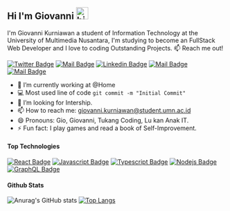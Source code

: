 ## Hi I'm Giovanni <img src="https://user-images.githubusercontent.com/1303154/88677602-1635ba80-d120-11ea-84d8-d263ba5fc3c0.gif" width="28px" alt="hi">

I'm Giovanni Kurniawan a student of Information Technology at the University of Multimedia Nusantara, I'm studying to become an FullStack Web Developer and I love to coding Outstanding Projects.
:mailbox: Reach me out!

[![Twitter Badge](https://img.shields.io/badge/@GiovanniKurnia6-1ca0f1?style=flat&labelColor=1ca0f1&logo=twitter&logoColor=white&link=https://twitter.com/GiovanniKurnia6)](https://twitter.com/GiovanniKurnia6) [![Mail Badge](https://img.shields.io/badge/-GiovanniKurniawan-e74c3c?style=flat&labelColor=e74c3c&logo=youtube&logoColor=white)](https://www.youtube.com/channel/UCzRm17VqxLVDoEz1UkfGyng/featured) [![Linkedin Badge](https://img.shields.io/badge/-GiovanniKurniawan-0e76a8?style=flat&labelColor=0e76a8&logo=linkedin&logoColor=white)](https://www.linkedin.com/in/giovannikurniawan/) [![Mail Badge](https://img.shields.io/badge/-@giovannikurniawan01-e84393?style=flat&labelColor=e84393&logo=instagram&logoColor=white)](https://www.instagram.com/giovannikurniawan01/) [![Mail Badge](https://img.shields.io/badge/-giovannikurniawan-c0392b?style=flat&labelColor=c0392b&logo=gmail&logoColor=white)](mailto:giovanni.kurniawan@student.umn.ac.id)

<!-- TODO: Add last video link -->

- 🔭 I’m currently working at @Home
- :computer: Most used line of code `git commit -m "Initial Commit"`
- 🤔 I’m looking for Intership.
- 📫 How to reach me: giovanni.kurniawan@student.umn.ac.id
- 😄 Pronouns: Gio, Giovanni, Tukang Coding, Lu kan Anak IT.
- ⚡ Fun fact: I play games and read a book of Self-Improvement.

#### Top Technologies

<!-- TODO: Make technologies links takes you to repositories -->

[![React Badge](https://img.shields.io/badge/-React-61DBFB?style=for-the-badge&labelColor=black&logo=react&logoColor=61DBFB)](#) [![Javascript Badge](https://img.shields.io/badge/-Javascript-F0DB4F?style=for-the-badge&labelColor=black&logo=javascript&logoColor=F0DB4F)](#) [![Typescript Badge](https://img.shields.io/badge/-Typescript-007acc?style=for-the-badge&labelColor=black&logo=typescript&logoColor=007acc)](#) [![Nodejs Badge](https://img.shields.io/badge/-Nodejs-3C873A?style=for-the-badge&labelColor=black&logo=node.js&logoColor=3C873A)](#) [![GraphQL Badge](https://img.shields.io/badge/-GraphQl-e535ab?style=for-the-badge&labelColor=black&logo=node.js&logoColor=e535ab)](#)


#### Github Stats

![Anurag's GitHub stats](https://github-readme-stats.vercel.app/api?username=giovannikurniawan&show_icons=true&theme=radical) 
[![Top Langs](https://github-readme-stats.vercel.app/api/top-langs/?username=giovannikurniawan&layout=compact&show_icons=true&theme=radical)](https://github.com/anuraghazra/github-readme-stats)

